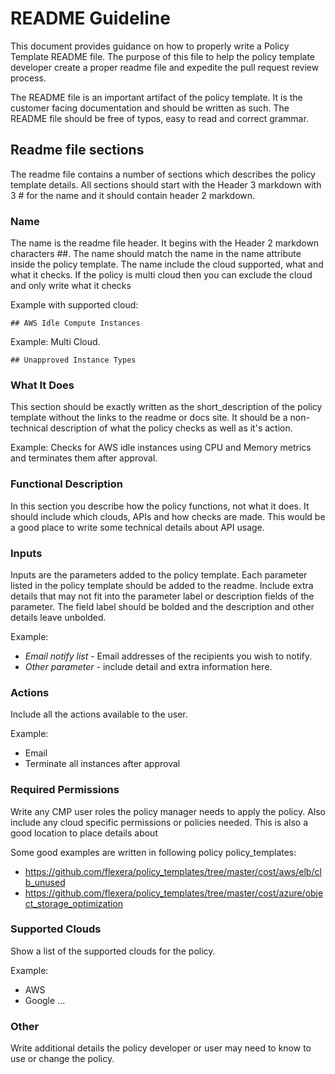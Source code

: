 # README Guideline

This document provides guidance on how to properly write a Policy Template README file.  The purpose of this file to help the policy template developer create a proper readme file and expedite the pull request review process.  

The README file is an important artifact of the policy template.  It is the customer facing documentation and should be written as such.  The README file should be free of typos, easy to read and correct grammar.  

## Readme file sections

The readme file contains a number of sections which describes the policy template details.  All sections should start with the Header 3 markdown with 3 # for the name and it should contain header 2 markdown.


### Name

The name is the readme file header.  It begins with the Header 2 markdown characters ##.  The name should match the name in the name attribute inside the policy template.  The name include the cloud supported, what and what it checks.  If the policy is multi cloud then you can exclude the cloud and only write what it checks

Example with supported cloud:

```
## AWS Idle Compute Instances

```  

Example: Multi Cloud.  
```
## Unapproved Instance Types

```

### What It Does

This section should be exactly written as the short_description of the policy template without the links to the readme or docs site.  It should be a non-technical description of what the policy checks as well as it's action.  

Example:
Checks for AWS idle instances using CPU and Memory metrics and terminates them after approval.  

### Functional Description

In this section you describe how the policy functions, not what it does.  It should include which clouds, APIs and how checks are made.  This would be a good place to write some technical details about API usage.

### Inputs

Inputs are the parameters added to the policy template.  Each parameter listed in the policy template should be added to the readme.  Include extra details that may not fit into the parameter label or description fields of the parameter.  The field label should be bolded and the description and other details leave unbolded.

Example:

- *Email notify list* - Email addresses of the recipients you wish to notify.  
- *Other parameter* - include detail and extra information here.


### Actions

Include all the actions available to the user.

Example:

- Email
- Terminate all instances after approval

### Required Permissions

Write any CMP user roles the policy manager needs to apply the policy.  Also include any cloud specific permissions or policies needed.  This is also a good location to place details about

Some good examples are written in following policy policy_templates:
- https://github.com/flexera/policy_templates/tree/master/cost/aws/elb/clb_unused
- https://github.com/flexera/policy_templates/tree/master/cost/azure/object_storage_optimization


### Supported Clouds

Show a list of the supported clouds for the policy.

Example:  
- AWS
- Google
...

### Other

Write additional details the policy developer or user may need to know to use or change the policy.  
